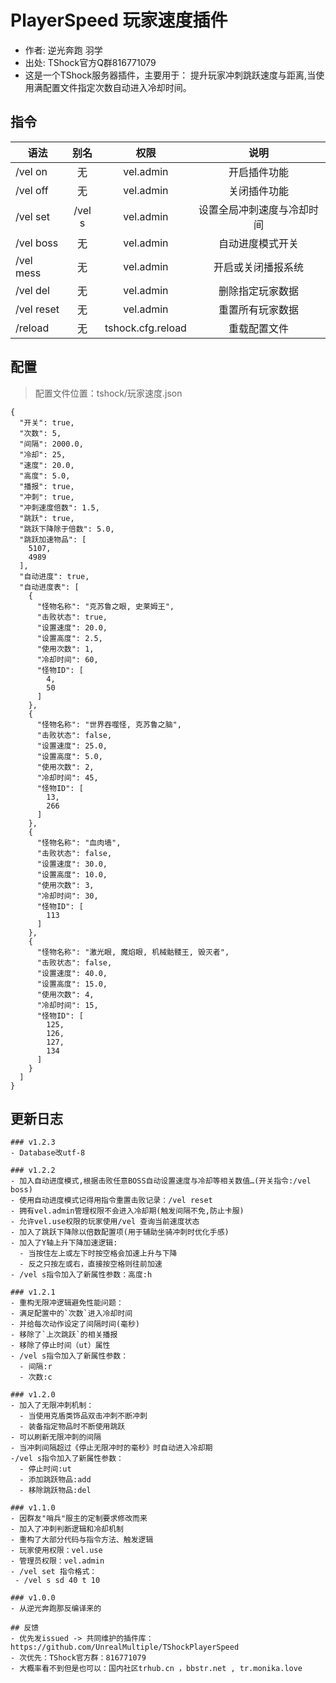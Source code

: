 # PlayerSpeed 玩家速度插件

- 作者: 逆光奔跑 羽学
- 出处: TShock官方Q群816771079
- 这是一个TShock服务器插件，主要用于：
提升玩家冲刺跳跃速度与距离,当使用满配置文件指定次数自动进入冷却时间。


## 指令

| 语法         |   别名   |        权限         |      说明       |
|------------|:------:|:-----------------:|:-------------:|
| /vel on    |   无    |     vel.admin     |    开启插件功能     |
| /vel off   |   无    |     vel.admin     |    关闭插件功能     |
| /vel set   | /vel s |     vel.admin     | 设置全局冲刺速度与冷却时间 |
| /vel boss  |   无    |     vel.admin     |   自动进度模式开关    |
| /vel mess  |   无    |     vel.admin     |   开启或关闭播报系统   |
| /vel del   |   无    |     vel.admin     |   删除指定玩家数据    |
| /vel reset |   无    |     vel.admin     |   重置所有玩家数据    |
| /reload    |   无    | tshock.cfg.reload |    重载配置文件     |

## 配置
> 配置文件位置：tshock/玩家速度.json
```json5
{
  "开关": true,
  "次数": 5,
  "间隔": 2000.0,
  "冷却": 25,
  "速度": 20.0,
  "高度": 5.0,
  "播报": true,
  "冲刺": true,
  "冲刺速度倍数": 1.5,
  "跳跃": true,
  "跳跃下降除于倍数": 5.0,
  "跳跃加速物品": [
    5107,
    4989
  ],
  "自动进度": true,
  "自动进度表": [
    {
      "怪物名称": "克苏鲁之眼, 史莱姆王",
      "击败状态": true,
      "设置速度": 20.0,
      "设置高度": 2.5,
      "使用次数": 1,
      "冷却时间": 60,
      "怪物ID": [
        4,
        50
      ]
    },
    {
      "怪物名称": "世界吞噬怪, 克苏鲁之脑",
      "击败状态": false,
      "设置速度": 25.0,
      "设置高度": 5.0,
      "使用次数": 2,
      "冷却时间": 45,
      "怪物ID": [
        13,
        266
      ]
    },
    {
      "怪物名称": "血肉墙",
      "击败状态": false,
      "设置速度": 30.0,
      "设置高度": 10.0,
      "使用次数": 3,
      "冷却时间": 30,
      "怪物ID": [
        113
      ]
    },
    {
      "怪物名称": "激光眼, 魔焰眼, 机械骷髅王, 毁灭者",
      "击败状态": false,
      "设置速度": 40.0,
      "设置高度": 15.0,
      "使用次数": 4,
      "冷却时间": 15,
      "怪物ID": [
        125,
        126,
        127,
        134
      ]
    }
  ]
}
```

## 更新日志

```
### v1.2.3
- Database改utf-8

### v1.2.2
- 加入自动进度模式,根据击败任意BOSS自动设置速度与冷却等相关数值…(开关指令:/vel boss)
- 使用自动进度模式记得用指令重置击败记录：/vel reset 
- 拥有vel.admin管理权限不会进入冷却期(触发间隔不免,防止卡服)
- 允许vel.use权限的玩家使用/vel 查询当前速度状态
- 加入了跳跃下降除以倍数配置项(用于辅助坐骑冲刺时优化手感)
- 加入了Y轴上升下降加速逻辑:
  - 当按住左上或左下时按空格会加速上升与下降
  - 反之只按左或右，直接按空格则往前加速
- /vel s指令加入了新属性参数：高度:h

### v1.2.1
- 重构无限冲逻辑避免性能问题：
- 满足配置中的`次数`进入冷却时间
- 并给每次动作设定了间隔时间(毫秒)
- 移除了`上次跳跃`的相关播报
- 移除了停止时间（ut）属性
- /vel s指令加入了新属性参数：
  - 间隔:r
  - 次数:c

### v1.2.0
- 加入了无限冲刺机制：
  - 当使用克盾类饰品双击冲刺不断冲刺
  - 装备指定物品时不断使用跳跃
- 可以刷新无限冲刺的间隔
- 当冲刺间隔超过《停止无限冲时的毫秒》时自动进入冷却期
-/vel s指令加入了新属性参数：
  - 停止时间:ut
  - 添加跳跃物品:add
  - 移除跳跃物品:del

### v1.1.0
- 因群友"哨兵"服主的定制要求修改而来
- 加入了冲刺判断逻辑和冷却机制
- 重构了大部分代码与指令方法、触发逻辑
- 玩家使用权限：vel.use
- 管理员权限：vel.admin
- /vel set 指令格式：
 - /vel s sd 40 t 10

### v1.0.0
- 从逆光奔跑那反编译来的

## 反馈
- 优先发issued -> 共同维护的插件库：https://github.com/UnrealMultiple/TShockPlayerSpeed
- 次优先：TShock官方群：816771079
- 大概率看不到但是也可以：国内社区trhub.cn ，bbstr.net , tr.monika.love